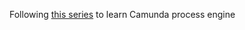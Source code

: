Following [this series](https://segmentfault.com/u/vulgar_cd/articles) to learn Camunda process engine